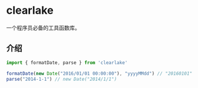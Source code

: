 # clearlake

一个程序员必备的工具函数库。

## 介绍

```js
import { formatDate, parse } from 'clearlake'

formatDate(new Date("2016/01/01 00:00:00"), "yyyyMMdd") // "20160101"
parse("2014-1-1") // new Date("2014/1/1")
```